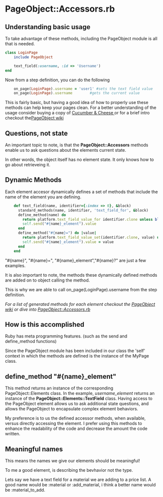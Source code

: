 # PageObject::Accessors.rb

## Understanding basic usage

To take advantage of these methods, including the PageObject module is all that is needed.

```ruby
class LoginPage
	include PageObject

	text_field(:username, :id => 'Username')
end

```

Now from a step definition, you can do the following

```ruby
	on_page(LoginPage).username = 'user1' #sets the text field value
	on_page(LoginPage).username		   #gets the current value	
```

This is fairly basic, but having a good idea of how to properly use these methods can help keep your pages clean. 
For a better understanding of the usage consider buying a copy of [Cucumber & Cheese ](https://leanpub.com/cucumber_and_cheese) or for a brief intro checkout the[PageObject wiki ](https://github.com/cheezy/page-object/wiki/Get-me-started-right-now!)

## Questions, not state

An important topic to note, is that the **PageObject::Accessors** methods enable us to ask questions about the elements current state.

In other words, the object itself has no element state. It only knows how to go about retrieveing it. 

## Dynamic Methods

Each element accesor dynamically defines a set of methods that include the name of the element you are defining.

```ruby
	def text_field(name, identifier={:index => 0}, &block) 
      standard_methods(name, identifier, 'text_field_for', &block)
      define_method(name) do
        return platform.text_field_value_for identifier.clone unless block_given?
        self.send("#{name}_element").value
      end
      define_method("#{name}=") do |value|
        return platform.text_field_value_set(identifier.clone, value) unless block_given?
        self.send("#{name}_element").value = value
      end
	end
```

"#{name}", "#{name}=", "#{name}_element","#{name}?" are just a few examples.

It is also important to note, the methods these dynamically defined methods are added on to object calling the method. 

This is why we are able to call on_page(LoginPage).username from the step definition. 

*For a list of generated methods for each element checkout the [PageObject wiki](https://github.com/cheezy/page-object/wiki/Elements) or  dive into [PageObject::Accessors.rb](https://github.com/cheezy/page-object/blob/master/lib/page-object/accessors.rb)*

## How is this accomplished

Ruby has meta programming features. (such as the send and define_method functions)

Since the PageObject module has been included in our class the 'self' context in which the methods are defined is the instance of the MyPage class. 

## define_method "#{name}_element"

This method returns an instance of the corresponding PageObject::Elements class. 
In the example, *username_element* returns an instance of the **PageObject::Elements::TextField** class.
Having access to the PageObject element allows us to ask additional state questions, and allows the PageObject to encapsulate complex element behaviors.

My preference is to us the defined accessor methods, when available, versus directly accessing the element.
I prefer using this methods to enhance the readability of the code and decrease the amount the code written. 

## Meaningful names

This means the names we give our elements should be meaningful! 

To me a good element, is describing the bevhavior not the type. 

Lets say we have a text field for a material we are adding to a price list. 
A good name would be :material or :add_material, i think a better name would be :material_to_add.